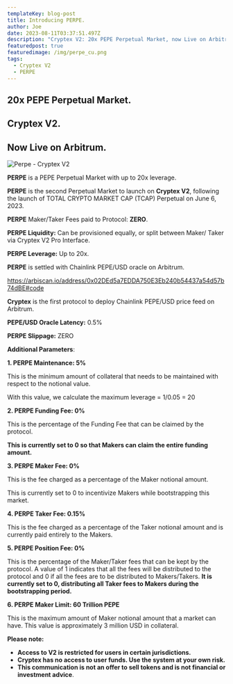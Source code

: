 ```yaml
---
templateKey: blog-post
title: Introducing PERPE.
author: Joe
date: 2023-08-11T03:37:51.497Z
description: "Cryptex V2: 20x PEPE Perpetual Market, now Live on Arbitrum."
featuredpost: true
featuredimage: /img/perpe_cu.png
tags:
  - Cryptex V2
  - PERPE
---
```

## 20x PEPE Perpetual Market.

## Cryptex V2.

## Now Live on Arbitrum.

![Perpe - Cryptex V2](/img/perpe_cu.png)

**PERPE** is a PEPE Perpetual Market with up to 20x leverage.

**PERPE** is the second Perpetual Market to launch on **Cryptex V2**, following the launch of TOTAL CRYPTO MARKET CAP (TCAP) Perpetual on June 6, 2023.

**PERPE** Maker/Taker Fees paid to Protocol: **ZERO**.

**PERPE Liquidity:** Can be provisioned equally, or split between Maker/
Taker via Cryptex V2 Pro Interface.

**PERPE Leverage:** Up to 20x.

**PERPE** is settled with Chainlink PEPE/USD oracle on Arbitrum.

<https://arbiscan.io/address/0x02DEd5a7EDDA750E3Eb240b54437a54d57b74dBE#code>

**Cryptex** is the first protocol to deploy Chainlink PEPE/USD price feed on Arbitrum.

**PEPE/USD Oracle Latency:** 0.5% 

**PERPE Slippage:** ZERO 

**Additional Parameters**:

**1. PERPE Maintenance: 5%**

This is the minimum amount of collateral that needs to be maintained with respect to the notional value.

With this value, we calculate the maximum leverage = 1/0.05 = 20

**2. PERPE Funding Fee: 0%**

This is the percentage of the Funding Fee that can be claimed by the protocol.

**This is currently set to 0 so that Makers can claim the entire funding amount.**

**3. PERPE Maker Fee: 0%**

This is the fee charged as a percentage of the Maker notional amount.

This is currently set to 0 to incentivize Makers while bootstrapping this market.

**4. PERPE Taker Fee: 0.15%**

This is the fee charged as a percentage of the Taker notional amount and is currently paid entirely to the Makers.

**5. PERPE Position Fee: 0%**

This is the percentage of the Maker/Taker fees that can be kept by the protocol. A value of 1 indicates that all the fees will be distributed to the protocol and 0 if all the fees are to be distributed to Makers/Takers. **It is currently set to 0, distributing all Taker fees to Makers during the bootstrapping period.**

**6. PERPE Maker Limit: 60 Trillion PEPE**

This is the maximum amount of Maker notional amount that a market can have. This value is approximately 3 million USD in collateral.



**Please note:**

* **Access to V2 is restricted for users in certain jurisdictions.**
* **Cryptex has no access to user funds. Use the system at your own risk.**
* **This communication is not an offer to sell tokens and is not financial or investment advice**.